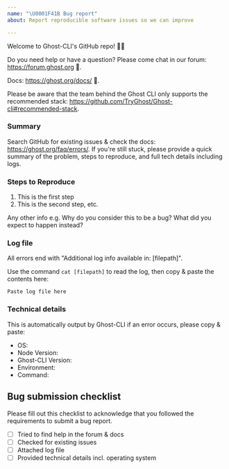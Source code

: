 ```yaml
---
name: "\U0001F41B Bug report"
about: Report reproducible software issues so we can improve

---
```


Welcome to Ghost-CLI's GitHub repo! 👋🎉

Do you need help or have a question? Please come chat in our forum: https://forum.ghost.org 👫.

Docs: https://ghost.org/docs/ 📖.

Please be aware that the team behind the Ghost CLI only supports the recommended stack: https://github.com/TryGhost/Ghost-cli#recommended-stack.

### Summary

Search GitHub for existing issues & check the docs: https://ghost.org/faq/errors/. If you're still stuck, please provide a quick summary of the problem, steps to reproduce, and full tech details including logs.

### Steps to Reproduce

1. This is the first step
2. This is the second step, etc.

Any other info e.g. Why do you consider this to be a bug? What did you expect to happen instead?

### Log file

All errors end with "Additional log info available in: [filepath]".

Use the command `cat [filepath]` to read the log, then copy & paste the contents here:

```
Paste log file here
```

### Technical details

This is automatically output by Ghost-CLI if an error occurs, please copy & paste:

* OS:
* Node Version:
* Ghost-CLI Version:
* Environment:
* Command:

## Bug submission checklist

Please fill out this checklist to acknowledge that you followed the requirements to submit a bug report.

- [ ] Tried to find help in the forum & docs
- [ ] Checked for existing issues
- [ ] Attached log file
- [ ] Provided technical details incl. operating system
